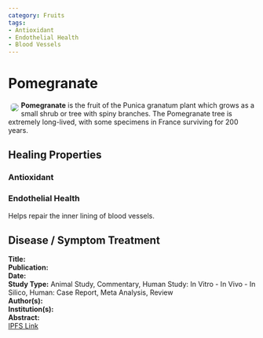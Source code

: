 ```yaml
---
category: Fruits
tags:
- Antioxidant
- Endothelial Health
- Blood Vessels
---
```

# Pomegranate

<img src="https://res.cloudinary.com/alchemist-cookbook/image/upload/w_200,f_auto/healing-items/Pomegranate.jpg" style="border-radius: 5px; float:left; margin: 5px;">**Pomegranate** is the fruit of the Punica granatum plant which grows as a small shrub or tree with spiny branches.  The Pomegranate tree is extremely long-lived, with some specimens in France surviving for 200 years.

## Healing Properties

### Antioxidant

### Endothelial Health

Helps repair the inner lining of blood vessels.

## Disease / Symptom Treatment

[^1]: 
**Title:** [ ]( )<br>
**Publication:** [ ]( )<br>
**Date:** <br>
**Study Type:** Animal Study, Commentary, Human Study: In Vitro - In Vivo - In Silico, Human: Case Report, Meta Analysis, Review<br>
**Author(s):** <br>
**Institution(s):** <br>
**Abstract:** <br>
[IPFS Link](https://ipfs.io/ipfs/)

<!-- [^1]: 
**Title:** [ ]( )<br>
**Publication:** [ ]( )<br>
**Date:** <br>
**Study Type:** Animal Study, Commentary, Human Study: In Vitro - In Vivo - In Silico, Human: Case Report, Meta Analysis, Review<br>
**Author(s):** <br>
**Institution(s):** <br>
**Abstract:** <br>
[IPFS Link](https://ipfs.io/ipfs/) -->

<!-- <img src="https://res.cloudinary.com/alchemist-cookbook/image/upload/w_200,f_auto/healing-items/acemannan.jpg" style="border-radius: 5px; border-width: 1px; border-color: #c9c9c9; border-style: solid;   display: block; margin-left: auto; margin-right: auto;"> -->